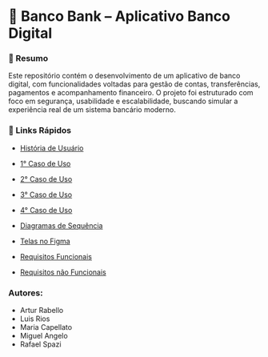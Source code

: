 # 📱 Banco Bank – Aplicativo Banco Digital
### 📌 Resumo

  Este repositório contém o desenvolvimento de um aplicativo de banco digital, com funcionalidades voltadas para gestão de contas, transferências, pagamentos e acompanhamento financeiro.
O projeto foi estruturado com foco em segurança, usabilidade e escalabilidade, buscando simular a experiência real de um sistema bancário moderno.

### 📖 Links Rápidos

- <a href="https://github.com/JuliaFCap/Trabalho-Arnaldo/blob/main/Engenharia%20de%20Software/Hist%C3%B3ria%20de%20Usu%C3%A1rio/Hist%C3%B3rias%20de%20Usu%C3%A1rio.pdf" target="_blank">História de Usuário</a>

- <a href="https://github.com/JuliaFCap/Trabalho-Arnaldo/blob/main/Engenharia%20de%20Software/Casos%20de%20Uso/diagram%201.png" target="_blank">1° Caso de Uso</a>

- <a href="https://github.com/JuliaFCap/Trabalho-Arnaldo/blob/main/Engenharia%20de%20Software/Casos%20de%20Uso/diagram%202.png" target="_blank">2° Caso de Uso</a>

- <a href="https://github.com/JuliaFCap/Trabalho-Arnaldo/blob/main/Engenharia%20de%20Software/Casos%20de%20Uso/diagram%203.png" target="_blank">3° Caso de Uso</a>

- <a href="https://github.com/JuliaFCap/Trabalho-Arnaldo/blob/main/Engenharia%20de%20Software/Casos%20de%20Uso/Diagram%204.png" target="_blank">4° Caso de Uso</a>

- <a href="https://github.com/JuliaFCap/Trabalho-Arnaldo/blob/main/Engenharia%20de%20Software/Diagrama%20de%20sequ%C3%AAncia/Diagramas%20de%20Sequ%C3%AAncia.pdf" target="_blank">Diagramas de Sequência</a>

- <a href="https://www.figma.com/proto/VLk0xT5KpDvmrb7zorKtiX/Banco?node-id=1-1225&p=f&t=Zeth8WuoaiY4UI8K-1&scaling=min-zoom&content-scaling=fixed&page-id=0%3A1" target="_blank">Telas no Figma</a>

- <a href="https://www.figma.com/proto/VLk0xT5KpDvmrb7zorKtiX/Banco?node-id=1-1225&p=f&t=Zeth8WuoaiY4UI8K-1&scaling=min-zoom&content-scaling=fixed&page-id=0%3A1" target="_blank">Requisitos Funcionais</a>

- <a href="https://github.com/JuliaFCap/Trabalho-Arnaldo/blob/main/Engenharia%20de%20Software/Levantamento%20de%20Requisitos/Requisitos%20n%C3%A3o%20funcionais.pdf" target="_blank">Requisitos não Funcionais</a>

### Autores:
- Artur Rabello
- Luis Rios
- Maria Capellato
- Miguel Angelo
- Rafael Spazi
